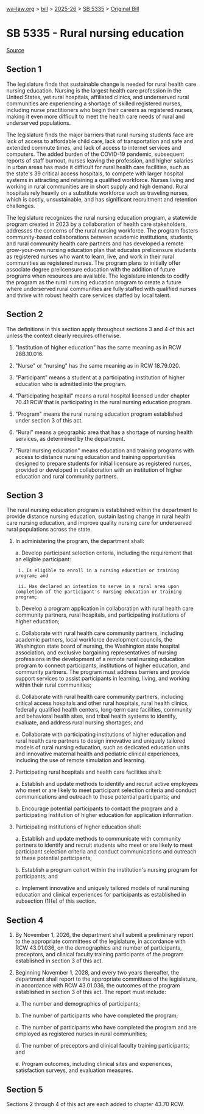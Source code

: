 [wa-law.org](/) > [bill](/bill/) > [2025-26](/bill/2025-26/) > [SB 5335](/bill/2025-26/sb/5335/) > [Original Bill](/bill/2025-26/sb/5335/1/)

# SB 5335 - Rural nursing education

[Source](http://lawfilesext.leg.wa.gov/biennium/2025-26/Pdf/Bills/Senate%20Bills/5335.pdf)

## Section 1
The legislature finds that sustainable change is needed for rural health care nursing education. Nursing is the largest health care profession in the United States, yet rural hospitals, affiliated clinics, and underserved rural communities are experiencing a shortage of skilled registered nurses, including nurse practitioners who begin their careers as registered nurses, making it even more difficult to meet the health care needs of rural and underserved populations.

The legislature finds the major barriers that rural nursing students face are lack of access to affordable child care, lack of transportation and safe and extended commute times, and lack of access to internet services and computers. The added burden of the COVID-19 pandemic, subsequent reports of staff burnout, nurses leaving the profession, and higher salaries in urban areas has made it difficult for rural health care facilities, such as the state's 39 critical access hospitals, to compete with larger hospital systems in attracting and retaining a qualified workforce. Nurses living and working in rural communities are in short supply and high demand. Rural hospitals rely heavily on a substitute workforce such as traveling nurses, which is costly, unsustainable, and has significant recruitment and retention challenges.

The legislature recognizes the rural nursing education program, a statewide program created in 2023 by a collaboration of health care stakeholders, addresses the concerns of the rural nursing workforce. The program fosters community-based collaborations between academic institutions, students, and rural community health care partners and has developed a remote grow-your-own nursing education plan that educates prelicensure students as registered nurses who want to learn, live, and work in their rural communities as registered nurses. The program plans to initially offer associate degree prelicensure education with the addition of future programs when resources are available. The legislature intends to codify the program as the rural nursing education program to create a future where underserved rural communities are fully staffed with qualified nurses and thrive with robust health care services staffed by local talent.

## Section 2
The definitions in this section apply throughout sections 3 and 4 of this act unless the context clearly requires otherwise.

1. "Institution of higher education" has the same meaning as in RCW 28B.10.016.

2. "Nurse" or "nursing" has the same meaning as in RCW 18.79.020.

3. "Participant" means a student at a participating institution of higher education who is admitted into the program.

4. "Participating hospital" means a rural hospital licensed under chapter 70.41 RCW that is participating in the rural nursing education program.

5. "Program" means the rural nursing education program established under section 3 of this act.

6. "Rural" means a geographic area that has a shortage of nursing health services, as determined by the department.

7. "Rural nursing education" means education and training programs with access to distance nursing education and training opportunities designed to prepare students for initial licensure as registered nurses, provided or developed in collaboration with an institution of higher education and rural community partners.

## Section 3
The rural nursing education program is established within the department to provide distance nursing education, sustain lasting change in rural health care nursing education, and improve quality nursing care for underserved rural populations across the state.

1. In administering the program, the department shall:

    a. Develop participant selection criteria, including the requirement that an eligible participant:

        i. Is eligible to enroll in a nursing education or training program; and

        ii. Has declared an intention to serve in a rural area upon completion of the participant's nursing education or training program;

    b. Develop a program application in collaboration with rural health care community partners, rural hospitals, and participating institutions of higher education;

    c. Collaborate with rural health care community partners, including academic partners, local workforce development councils, the Washington state board of nursing, the Washington state hospital association, and exclusive bargaining representatives of nursing professions in the development of a remote rural nursing education program to connect participants, institutions of higher education, and community partners. The program must address barriers and provide support services to assist participants in learning, living, and working within their rural communities;

    d. Collaborate with rural health care community partners, including critical access hospitals and other rural hospitals, rural health clinics, federally qualified health centers, long-term care facilities, community and behavioral health sites, and tribal health systems to identify, evaluate, and address rural nursing shortages; and

    e. Collaborate with participating institutions of higher education and rural health care partners to design innovative and uniquely tailored models of rural nursing education, such as dedicated education units and innovative maternal health and pediatric clinical experiences, including the use of remote simulation and learning.

2. Participating rural hospitals and health care facilities shall:

    a. Establish and update methods to identify and recruit active employees who meet or are likely to meet participant selection criteria and conduct communications and outreach to these potential participants; and

    b. Encourage potential participants to contact the program and a participating institution of higher education for application information.

3. Participating institutions of higher education shall:

    a. Establish and update methods to communicate with community partners to identify and recruit students who meet or are likely to meet participant selection criteria and conduct communications and outreach to these potential participants;

    b. Establish a program cohort within the institution's nursing program for participants; and

    c. Implement innovative and uniquely tailored models of rural nursing education and clinical experiences for participants as established in subsection (1)(e) of this section.

## Section 4
1. By November 1, 2026, the department shall submit a preliminary report to the appropriate committees of the legislature, in accordance with RCW 43.01.036, on the demographics and number of participants, preceptors, and clinical faculty training participants of the program established in section 3 of this act.

2. Beginning November 1, 2028, and every two years thereafter, the department shall report to the appropriate committees of the legislature, in accordance with RCW 43.01.036, the outcomes of the program established in section 3 of this act. The report must include:

    a. The number and demographics of participants;

    b. The number of participants who have completed the program;

    c. The number of participants who have completed the program and are employed as registered nurses in rural communities;

    d. The number of preceptors and clinical faculty training participants; and

    e. Program outcomes, including clinical sites and experiences, satisfaction surveys, and evaluation measures.

## Section 5
Sections 2 through 4 of this act are each added to chapter 43.70 RCW.
